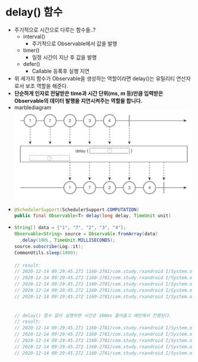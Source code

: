 delay() 함수
===
* 주기적으로 시간으로 다루는 함수들..?
  * interval()
    * 주기적으로 Observable에서 값을 발행
  * timer()
    * 일정 시간이 지난 후 값을 발행
  * defer()
    * Callable 등록후 실행 지연
* 위 세가지 함수가 Observable을 생성하는 역할이라면 delay()는 유틸리티 연산자로서 보조 역할을 해준다.
* **단순하게 인자로 전달받은 time과 시간 단위(ms, m 등)만큼 입력받은 Observable의 데이터 발행을 지연시켜주는 역할을 합니다.**
* marblediagram
  ![](img/marblediagram_delay.png)
* ```java
  @SchedulerSupport(SchedulerSupport.COMPUTATION)
  public final Observable<T> delay(long delay, TimeUnit unit)
* ```java
  String[] data = {"1", "7", "2", "3", "4"};
  Observable<String> source = Observable.fromArray(data)
    .delay(100L, TimeUnit.MILLISECONDS);
  source.subscribe(Log::it);
  CommonUtils.sleep(1000);
 
  // result:
  // 2020-12-14 09:29:45.271 1160-2781/com.study.rxandroid I/System.out: RxComputationThreadPool-1 | 271 | value = 1
  // 2020-12-14 09:29:45.272 1160-2781/com.study.rxandroid I/System.out: RxComputationThreadPool-1 | 272 | value = 7
  // 2020-12-14 09:29:45.272 1160-2781/com.study.rxandroid I/System.out: RxComputationThreadPool-1 | 272 | value = 2
  // 2020-12-14 09:29:45.272 1160-2781/com.study.rxandroid I/System.out: RxComputationThreadPool-1 | 272 | value = 3
  // 2020-12-14 09:29:45.272 1160-2781/com.study.rxandroid I/System.out: RxComputationThreadPool-1 | 272 | value = 4


  // delay() 함수 없이 실행하면 시간은 100ms 줄어들고 메인에서 진행된다.
  // result:
  // 2020-12-14 09:29:45.271 1160-2781/com.study.rxandroid I/System.out: main | 171 | value = 1
  // 2020-12-14 09:29:45.272 1160-2781/com.study.rxandroid I/System.out: main | 172 | value = 7
  // 2020-12-14 09:29:45.272 1160-2781/com.study.rxandroid I/System.out: main | 172 | value = 2
  // 2020-12-14 09:29:45.272 1160-2781/com.study.rxandroid I/System.out: main | 172 | value = 3
  // 2020-12-14 09:29:45.272 1160-2781/com.study.rxandroid I/System.out: main | 172 | value = 4
